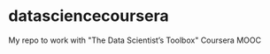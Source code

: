 datasciencecoursera
===================

My repo to work with "The Data Scientist’s Toolbox" Coursera MOOC 
